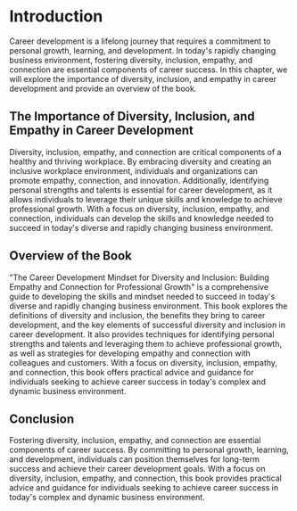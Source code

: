 Introduction
=======================

Career development is a lifelong journey that requires a commitment to personal growth, learning, and development. In today's rapidly changing business environment, fostering diversity, inclusion, empathy, and connection are essential components of career success. In this chapter, we will explore the importance of diversity, inclusion, and empathy in career development and provide an overview of the book.

The Importance of Diversity, Inclusion, and Empathy in Career Development
-------------------------------------------------------------------------

Diversity, inclusion, empathy, and connection are critical components of a healthy and thriving workplace. By embracing diversity and creating an inclusive workplace environment, individuals and organizations can promote empathy, connection, and innovation. Additionally, identifying personal strengths and talents is essential for career development, as it allows individuals to leverage their unique skills and knowledge to achieve professional growth. With a focus on diversity, inclusion, empathy, and connection, individuals can develop the skills and knowledge needed to succeed in today's diverse and rapidly changing business environment.

Overview of the Book
--------------------

"The Career Development Mindset for Diversity and Inclusion: Building Empathy and Connection for Professional Growth" is a comprehensive guide to developing the skills and mindset needed to succeed in today's diverse and rapidly changing business environment. This book explores the definitions of diversity and inclusion, the benefits they bring to career development, and the key elements of successful diversity and inclusion in career development. It also provides techniques for identifying personal strengths and talents and leveraging them to achieve professional growth, as well as strategies for developing empathy and connection with colleagues and customers. With a focus on diversity, inclusion, empathy, and connection, this book offers practical advice and guidance for individuals seeking to achieve career success in today's complex and dynamic business environment.

Conclusion
----------

Fostering diversity, inclusion, empathy, and connection are essential components of career success. By committing to personal growth, learning, and development, individuals can position themselves for long-term success and achieve their career development goals. With a focus on diversity, inclusion, empathy, and connection, this book provides practical advice and guidance for individuals seeking to achieve career success in today's complex and dynamic business environment.
